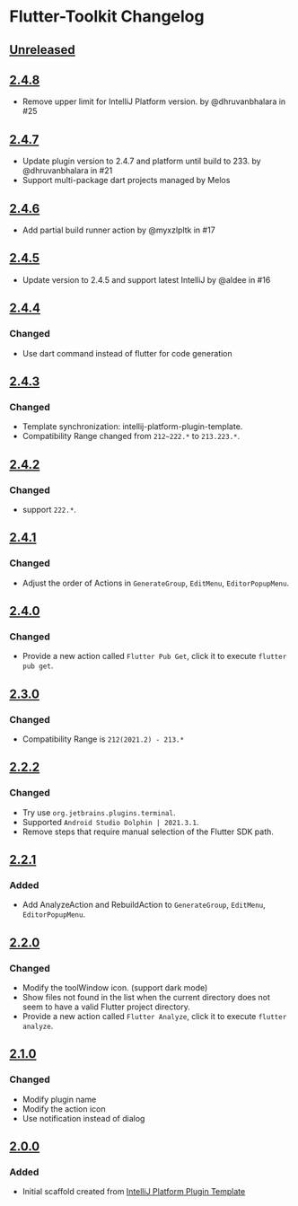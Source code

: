 <!-- Keep a Changelog guide -> https://keepachangelog.com -->

# Flutter-Toolkit Changelog

## [Unreleased]

## [2.4.8]

- Remove upper limit for IntelliJ Platform version. by @dhruvanbhalara in #25

## [2.4.7]

- Update plugin version to 2.4.7 and platform until build to 233. by @dhruvanbhalara in #21
- Support multi-package dart projects managed by Melos

## [2.4.6]

- Add partial build runner action by @myxzlpltk in #17

## [2.4.5]

- Update version to 2.4.5 and support latest IntelliJ by @aldee in #16

## [2.4.4]

### Changed

- Use dart command instead of flutter for code generation

## [2.4.3]

### Changed

- Template synchronization: intellij-platform-plugin-template.
- Compatibility Range changed from `212~222.*` to `213.223.*`.

## [2.4.2]

### Changed

- support `222.*`.

## [2.4.1]

### Changed

- Adjust the order of Actions in `GenerateGroup`, `EditMenu`, `EditorPopupMenu`.

## [2.4.0]

### Changed

- Provide a new action called `Flutter Pub Get`, click it to execute `flutter pub get`.

## [2.3.0]

### Changed

- Compatibility Range is `212(2021.2) - 213.*`

## [2.2.2]

### Changed

- Try use `org.jetbrains.plugins.terminal`.
- Supported `Android Studio Dolphin | 2021.3.1`.
- Remove steps that require manual selection of the Flutter SDK path.

## [2.2.1]

### Added

- Add AnalyzeAction and RebuildAction to `GenerateGroup`, `EditMenu`, `EditorPopupMenu`.

## [2.2.0]

### Changed

- Modify the toolWindow icon. (support dark mode)
- Show files not found in the list when the current directory does not seem to have a valid Flutter project directory.
- Provide a new action called `Flutter Analyze`, click it to execute `flutter analyze`.

## [2.1.0]

### Changed

- Modify plugin name
- Modify the action icon
- Use notification instead of dialog

## [2.0.0]

### Added

- Initial scaffold created
  from [IntelliJ Platform Plugin Template](https://github.com/JetBrains/intellij-platform-plugin-template)

[Unreleased]: https://github.com/nEdAy/Flutter-Toolkit/compare/v2.4.8...HEAD
[2.4.8]: https://github.com/nEdAy/Flutter-Toolkit/compare/v2.4.7...v2.4.8
[2.4.7]: https://github.com/nEdAy/Flutter-Toolkit/compare/v2.4.6...v2.4.7
[2.4.6]: https://github.com/nEdAy/Flutter-Toolkit/compare/v2.4.5...v2.4.6
[2.4.5]: https://github.com/nEdAy/Flutter-Toolkit/compare/v2.4.4...v2.4.5
[2.4.4]: https://github.com/nEdAy/Flutter-Toolkit/compare/v2.4.3...v2.4.4
[2.4.3]: https://github.com/nEdAy/Flutter-Toolkit/compare/v2.4.2...v2.4.3
[2.4.2]: https://github.com/nEdAy/Flutter-Toolkit/compare/v2.4.1...v2.4.2
[2.4.1]: https://github.com/nEdAy/Flutter-Toolkit/compare/v2.4.0...v2.4.1
[2.4.0]: https://github.com/nEdAy/Flutter-Toolkit/compare/v2.3.0...v2.4.0
[2.3.0]: https://github.com/nEdAy/Flutter-Toolkit/compare/v2.2.2...v2.3.0
[2.2.2]: https://github.com/nEdAy/Flutter-Toolkit/compare/v2.2.1...v2.2.2
[2.2.1]: https://github.com/nEdAy/Flutter-Toolkit/compare/v2.2.0...v2.2.1
[2.2.0]: https://github.com/nEdAy/Flutter-Toolkit/compare/v2.1.0...v2.2.0
[2.1.0]: https://github.com/nEdAy/Flutter-Toolkit/compare/v2.0.0...v2.1.0
[2.0.0]: https://github.com/nEdAy/Flutter-Toolkit/commits/v2.0.0
